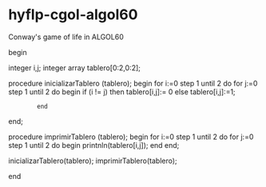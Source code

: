 # hyflp-cgol-algol60
Conway's game of life in ALGOL60

begin 

integer i,j;
integer array tablero[0:2,0:2];

procedure inicializarTablero (tablero);
begin
	for i:=0 step 1 until 2 do
		for j:=0 step 1 until 2 do
			begin
				if (i != j) then
					 tablero[i,j]:= 0
				else
				 	tablero[i,j]:=1;
				
			end

end;

procedure imprimirTablero (tablero);
begin
	for i:=0 step 1 until 2 do
		for j:=0 step 1 until 2 do
		begin
			printnln(tablero[i,j]);
		end
end;

inicializarTablero(tablero);
imprimirTablero(tablero);

end
